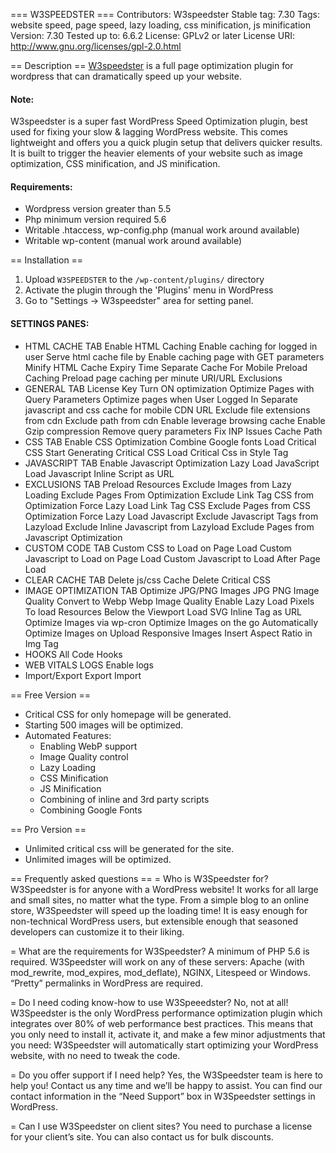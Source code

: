 === W3SPEEDSTER ===
Contributors: W3speedster
Stable tag: 7.30
Tags: website speed, page speed, lazy loading, css minification, js minification
Version: 7.30
Tested up to: 6.6.2
License: GPLv2 or later
License URI: http://www.gnu.org/licenses/gpl-2.0.html

== Description ==
<a href="https://w3speedster.com/">W3speedster</a> is a full page optimization plugin for wordpress that can dramatically speed up your website. 

<h4> Note: </h4>
W3speedster is a super fast WordPress Speed Optimization plugin, best used for fixing your slow & lagging WordPress website. This comes lightweight and offers you a quick plugin setup that delivers quicker results. It is built to trigger the heavier elements of your website such as image optimization, CSS minification, and JS minification. 

<h4> Requirements: </h4>

* Wordpress version greater than 5.5     
* Php minimum version required 5.6 
* Writable .htaccess, wp-config.php (manual work around available)
* Writable wp-content (manual work around available)


== Installation ==

1. Upload `W3SPEEDSTER` to the `/wp-content/plugins/` directory
2. Activate the plugin through the 'Plugins' menu in WordPress
3. Go to "Settings -> W3speedster" area for setting panel.  

<h4> SETTINGS PANES: </h4>

* HTML CACHE TAB
	Enable HTML Caching
	Enable caching for logged in user
	Serve html cache file by
	Enable caching page with GET parameters
	Minify HTML
	Cache Expiry Time
	Separate Cache For Mobile
	Preload Caching
	Preload page caching per minute
	URI/URL Exclusions
* GENERAL TAB
    License Key
	Turn ON optimization
	Optimize Pages with Query Parameters
	Optimize pages when User Logged In
	Separate javascript and css cache for mobile
    CDN URL
	Exclude file extensions from cdn
	Exclude path from cdn
	Enable leverage browsing cache
	Enable Gzip compression
	Remove query parameters
    Fix INP Issues
	Cache Path
* CSS TAB
    Enable CSS Optimization
	Combine Google fonts
	Load Critical CSS
	Start Generating Critical CSS
	Load Critical Css in Style Tag
* JAVASCRIPT TAB
    Enable Javascript Optimization
    Lazy Load JavaScript
    Load Javascript Inline Script as URL
* EXCLUSIONS TAB
	Preload Resources
	Exclude Images from Lazy Loading
	Exclude Pages From Optimization
	Exclude Link Tag CSS from Optimization
	Force Lazy Load Link Tag CSS
	Exclude Pages from CSS Optimization
	Force Lazy Load Javascript
	Exclude Javascript Tags from Lazyload
	Exclude Inline Javascript from Lazyload
	Exclude Pages from Javascript Optimization
* CUSTOM CODE TAB
	Custom CSS to Load on Page Load
	Custom Javascript to Load on Page Load
	Custom Javascript to Load After Page Load
* CLEAR CACHE TAB
    Delete js/css Cache
    Delete Critical CSS
* IMAGE OPTIMIZATION TAB
    Optimize JPG/PNG Images
	JPG PNG Image Quality
	Convert to Webp
	Webp Image Quality
	Enable Lazy Load
	Pixels To load Resources Below the Viewport
	Load SVG Inline Tag as URL
	Optimize Images via wp-cron
	Optimize Images on the go
	Automatically Optimize Images on Upload
	Responsive Images
	Insert Aspect Ratio in Img Tag
* HOOKS
    All Code Hooks
* WEB VITALS LOGS
    Enable logs
* Import/Export
    Export
	Import


== Free Version ==
* Critical CSS for only homepage will be generated.
* Starting 500 images will be optimized.
* Automated Features:
    - Enabling WebP support
    - Image Quality control
    - Lazy Loading
    - CSS Minification
    - JS Minification
    - Combining of inline and 3rd party scripts
    - Combining Google Fonts

== Pro Version ==
* Unlimited critical css will be generated for the site.
* Unlimited images will be optimized.


== Frequently asked questions ==
= Who is W3Speedster for?
W3Speedster is for anyone with a WordPress website! It works for all large and small sites, no matter what the type. From a simple blog to an online store, W3Speedster will speed up the loading time! It is easy enough for non-technical WordPress users, but extensible enough that seasoned developers can customize it to their liking.

= What are the requirements for W3Speedster?
A minimum of PHP 5.6 is required. 
W3Speedster will work on any of these servers: Apache (with mod_rewrite, mod_expires, mod_deflate), NGINX, Litespeed or Windows. “Pretty” permalinks in WordPress are required.

= Do I need coding know-how to use W3Speeedster?
No, not at all! W3Speedster is the only WordPress performance optimization plugin which integrates over 80% of web performance best practices. This means that you only need to install it, activate it, and make a few minor adjustments that you need: W3Speedster will automatically start optimizing your WordPress website, with no need to tweak the code.

= Do you offer support if I need help? 
Yes, the W3Speedster team is here to help you! Contact us any time and we’ll be happy to assist. You can find our contact information in the “Need Support” box in W3Speedster settings in WordPress.

= Can I use W3Speedster on client sites?
You need to purchase a license for your client’s site. You can also contact us for bulk discounts.
